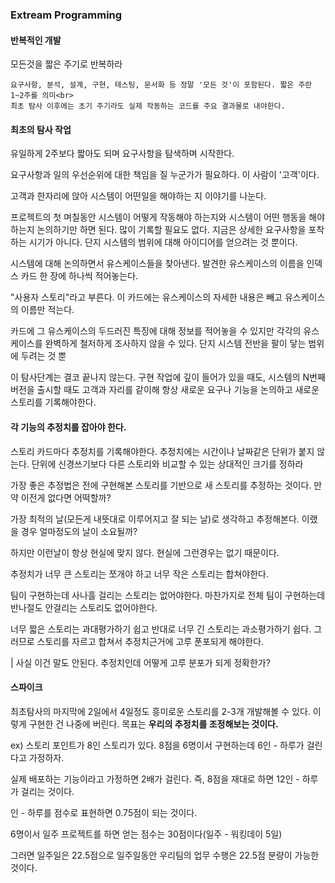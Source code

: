### Extream Programming

#### 반복적인 개발

모든것을 짧은 주기로 반복하라

    요구사항, 분석, 설계, 구현, 테스팅, 문서화 등 정말 '모든 것'이 포함된다. 짧은 주란 1~2주를 의미<br>
    최초 탐사 이후에는 초기 주기라도 실제 작동하는 코드를 주요 결과물로 내야한다.

#### 최초의 탐사 작업

유일하게 2주보다 짧아도 되며 요구사항을 탐색하며 시작한다. 

요구사항과 일의 우선순위에 대한 책임을 질 누군가가 필요하다. 이 사람이 '고객'이다.

고객과 한자리에 앉아 시스템이 어떤일을 해야하는 지 이야기를 나눈다. 

프로젝트의 첫 며칠동안 시스템이 어떻게 작동해야 하는지와 시스템이 어떤 행동을 해야하는지 논의하기만 하면 된다.
많이 기록할 필요도 없다. 지금은 상세한 요구사항을 포착하는 시기가 아니다. 단지 시스템의 범위에 대해 아이디어를 얻으려는 것 뿐이다.

시스템에 대해 논의하면서 유스케이스들을 찾아낸다. 발견한 유스케이스의 이름을 인덱스 카드 한 장에 하나씩 적어놓는다. 

"사용자 스토리"라고 부른다. 이 카드에는 유스케이스의 자세한 내용은 빼고 유스케이스의 이름만 적는다.

카드에 그 유스케이스의 두드러진 특징에 대해 정보를 적어놓을 수 있지만 각각의 유스케이스를 완벽하게 철저하게 조사하지 않을 수 있다. 단지 시스템 전반을 팔이 닿는 범위에 두려는 것 뿐

이 탐사단계는 결코 끝나지 않는다. 구현 작업에 깊이 들어가 있을 때도, 시스템의 N번째 버전을 출시할 때도 고객과 자리를 같이해 항상 새로운 요구나 기능을 논의하고 새로운 스토리를 기록해야한다.

#### 각 기능의 추정치를 잡아야 한다.

스토리 카드마다 추정치를 기록해야한다. 추정치에는 시간이나 날짜같은 단위가 붙지 않는다. 단위에 신경쓰기보다 다른 스토리와 비교할 수 있는 상대적인 크기를 정하라

가장 좋은 추정법은 전에 구현해본 스토리를 기반으로 새 스토리를 추정하는 것이다. 만약 이전게 없다면 어떡할까?

가장 최적의 날(모든게 내뜻대로 이루어지고 잘 되는 날)로 생각하고 추정해본다. 이랬을 경우 얼마정도의 날이 소요될까?

하지만 이런날이 항상 현실에 맞지 않다. 현실에 그런경우는 없기 때문이다.

추정치가 너무 큰 스토리는 쪼개야 하고 너무 작은 스토리는 합쳐야한다.

팀이 구현하는데 사나흘 걸리는 스토리는 없어야한다. 마찬가지로 전체 팀이 구현하는데 반나절도 안걸리는 스토리도 없어야한다.

너무 짧은 스토리는 과대평가하기 쉽고 반대로 너무 긴 스토리는 과소평가하기 쉽다. 그러므로 스토리를 자르고 합쳐서 추정치근거에 고루 푼포되게 해야한다.

| 사실 이건 말도 안된다. 추정치인데 어떻게 고루 분포가 되게 정확한가?

#### 스파이크

최초탐사의 마지막에 2일에서 4일정도 흥미로운 스토리를 2-3개 개발해볼 수 있다. 이렇게 구현한 건 나중에 버린다. 목표는 **우리의 추정치를 조정해보는 것이다.**

ex) 스토리 포인트가 8인 스토리가 있다. 8점을 6명이서 구현하는데 6인 - 하루가 걸린다고 가정하자.

실제 배포하는 기능이라고 가정하면 2배가 걸린다. 즉, 8점을 재대로 하면 12인 - 하루가 걸리는 것이다.

인 - 하루를 점수로 표현하면 0.75점이 되는 것이다.

6명이서 일주 프로젝트를 하면 얻는 점수는 30점이다(일주 - 워킹데이 5일)

그러면 일주일은 22.5점으로 일주일동안 우리팀의 업무 수행은 22.5점 분량이 가능한 것이다.


